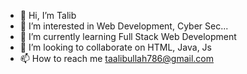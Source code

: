 - 👋 Hi, I’m Talib
- 👀 I’m interested in Web Development, Cyber Sec...
- 🌱 I’m currently learning Full Stack Web Development
- 💞️ I’m looking to collaborate on HTML, Java, Js
- 📫 How to reach me taalibullah786@gmail.com

<!---
talib789/talib789 is a ✨ special ✨ repository because its `README.md` (this file) appears on your GitHub profile.
You can click the Preview link to take a look at your changes.
--->
